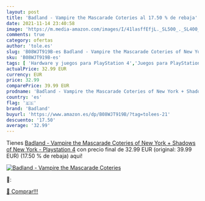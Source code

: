```yaml
---
layout: post
title: 'Badland - Vampire the Mascarade Coteries al 17.50 % de rebaja'
date: 2021-11-14 23:40:58
image: 'https://m.media-amazon.com/images/I/41lasffEfjL._SL500_._SL400_.jpg'
comments: true
category: ofertas
author: 'tole.es'
slug: 'B08WJT919B-es Badland - Vampire the Mascarade Coteries of New York +...'
sku: 'B08WJT919B-es'
tags: [ 'Hardware y juegos para PlayStation 4','Juegos para PlayStation 4','Videojuegos','badland','playstation', ]
actualPrice: 32.99 EUR
currency: EUR
price: 32.99
comparePrice: 39.99 EUR
prodname: 'Badland - Vampire the Mascarade Coteries of New York + Shadows of New York - Playstation 4'
country: 'es'
flag: '🇪🇸'
brand: 'Badland'
buyurl: 'https://www.amazon.es/dp/B08WJT919B/?tag=tolees-21'
descuento: '17.50'
average: '32.99'
---
```


Tienes [Badland - Vampire the Mascarade Coteries of New York + Shadows of New York - Playstation 4](https://www.amazon.es/dp/B08WJT919B/?tag=tolees-21) con precio final de  32.99 EUR (original: 39.99 EUR) (17.50 %  de rebaja) aqui!

[![Badland - Vampire the Mascarade Coteries](https://m.media-amazon.com/images/I/41lasffEfjL._SL500_._SL400_.jpg)](https://www.amazon.es/dp/B08WJT919B/?tag=tolees-21)

🔎:


[🛒 Comprar!!!](https://www.amazon.es/dp/B08WJT919B/?tag=tolees-21)
